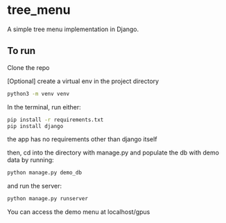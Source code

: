 # tree_menu

A simple tree menu implementation in Django.

## To run

Clone the repo

[Optional] create a virtual env in the project directory

```bash
python3 -m venv venv
```

In the terminal, run either:
    
```bash
pip install -r requirements.txt
pip install django
```

the app has no requirements other than django itself

then, cd into the directory with manage.py and populate the db with demo data by running:

```bash
python manage.py demo_db
```

and run the server:

```bash
python manage.py runserver
```

You can access the demo menu at localhost/gpus

